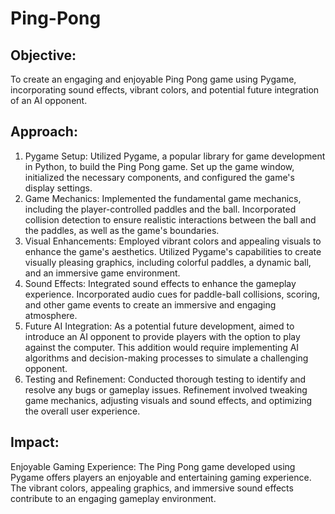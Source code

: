 # Ping-Pong

## Objective:
To create an engaging and enjoyable Ping Pong game using Pygame, incorporating sound effects, vibrant colors, and potential future integration of an AI opponent.

## Approach:
1. Pygame Setup: Utilized Pygame, a popular library for game development in Python, to build the Ping Pong game. Set up the game window, initialized the necessary components, and configured the game's display settings.
2. Game Mechanics: Implemented the fundamental game mechanics, including the player-controlled paddles and the ball. Incorporated collision detection to ensure realistic interactions between the ball and the paddles, as well as the game's boundaries.
3. Visual Enhancements: Employed vibrant colors and appealing visuals to enhance the game's aesthetics. Utilized Pygame's capabilities to create visually pleasing graphics, including colorful paddles, a dynamic ball, and an immersive game environment.
4. Sound Effects: Integrated sound effects to enhance the gameplay experience. Incorporated audio cues for paddle-ball collisions, scoring, and other game events to create an immersive and engaging atmosphere.
5. Future AI Integration: As a potential future development, aimed to introduce an AI opponent to provide players with the option to play against the computer. This addition would require implementing AI algorithms and decision-making processes to simulate a challenging opponent.
6. Testing and Refinement: Conducted thorough testing to identify and resolve any bugs or gameplay issues. Refinement involved tweaking game mechanics, adjusting visuals and sound effects, and optimizing the overall user experience.

## Impact:
Enjoyable Gaming Experience: The Ping Pong game developed using Pygame offers players an enjoyable and entertaining gaming experience. The vibrant colors, appealing graphics, and immersive sound effects contribute to an engaging gameplay environment.
